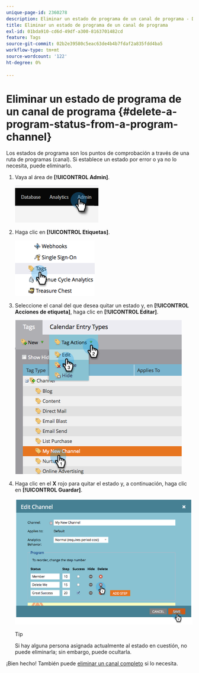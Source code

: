 ```yaml
---
unique-page-id: 2360278
description: Eliminar un estado de programa de un canal de programa - Documentos de Marketo - Documentación del producto
title: Eliminar un estado de programa de un canal de programa
exl-id: 01bda910-cd6d-49df-a300-8163701482cd
feature: Tags
source-git-commit: 02b2e39580c5eac63de4b4b7fdaf2a835fdd4ba5
workflow-type: tm+mt
source-wordcount: '122'
ht-degree: 0%

---
```


# Eliminar un estado de programa de un canal de programa {#delete-a-program-status-from-a-program-channel}

Los estados de programa son los puntos de comprobación a través de una ruta de programas (canal). Si establece un estado por error o ya no lo necesita, puede eliminarlo.

1. Vaya al área de **[!UICONTROL Admin]**.

   ![](assets/delete-a-program-status-from-a-program-channel-1.png)

1. Haga clic en **[!UICONTROL Etiquetas]**.

   ![](assets/delete-a-program-status-from-a-program-channel-2.png)

1. Seleccione el canal del que desea quitar un estado y, en **[!UICONTROL Acciones de etiqueta]**, haga clic en **[!UICONTROL Editar]**.

   ![](assets/delete-a-program-status-from-a-program-channel-3.png)

1. Haga clic en el **X** rojo para quitar el estado y, a continuación, haga clic en **[!UICONTROL Guardar]**.

   ![](assets/delete-a-program-status-from-a-program-channel-4.png)

   >[!TIP]
   >
   >Si hay alguna persona asignada actualmente al estado en cuestión, no puede eliminarla; sin embargo, puede ocultarla.

¡Bien hecho! También puede [eliminar un canal completo](/help/marketo/product-docs/administration/tags/delete-a-program-channel.md) si lo necesita.
